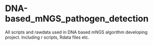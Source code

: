 # DNA-based_mNGS_pathogen_detection
All scripts and rawdata used in DNA based mNGS algorithm developing project. Including r scripts, Rdata files etc.
